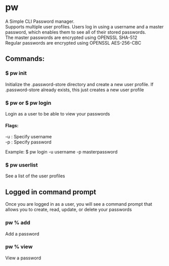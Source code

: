 <h1>pw</h1>
A Simple CLI Password manager.
<br>
Supports multiple user profiles. Users log in using a username and a master password, which enables them to see all of their stored passwords.
<br>
The master passwords are encrypted using OPENSSL SHA-512
<br>
Regular passwords are encrypted using OPENSSL AES-256-CBC

<h2>Commands:</h2>

<h3>$ pw init</h3>
Initialize the .password-store directory and create a new user profile. If .password-store already exists, this just creates a new user profile

<h3>$ pw or $ pw login</h3>
Login as a user to be able to view your passwords

<h4>Flags:</h4>

-u : Specify username <br>
-p : Specify password <br>

Example: $ pw login -u username -p masterpassword

<h3>$ pw userlist</h3>
See a list of the user profiles

<h2>Logged in command prompt</h2>
Once you are logged in as a user, you will see a command prompt that allows you to create, read, update, or delete your passwords

<h3><b>pw %</b> add</h3>

Add a password

<h3><b>pw %</b> view</h3>

View a password
